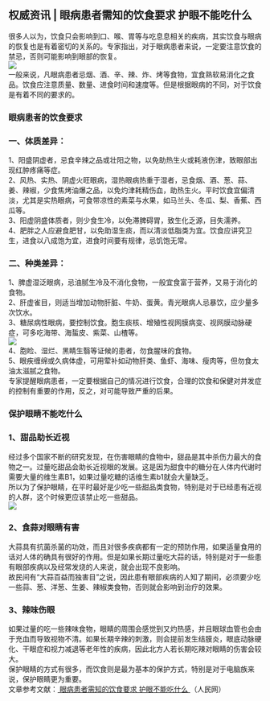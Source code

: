 ## 权威资讯 | 眼病患者需知的饮食要求 护眼不能吃什么  
很多人以为，饮食只会影响到口、喉、胃等与吃息息相关的疾病，其实饮食与眼病的恢复也是有着密切的关系的。专家指出，对于眼病患者来说，一定要注意饮食的禁忌，否则可能影响到眼部的恢复。  
![](http://cdncms.v-keep.cn/wp-content/uploads/2020/03/timg-86.jpg)  
一般来说，凡眼病患者忌烟、酒、辛、辣、炸、烤等食物，宜食熟软易消化之食品。饮食应注意质量、数量、进食时间和速度等。但是根据眼病的不同，对于饮食是有着不同的要求的。  
### 眼病患者的饮食要求  
### 一、体质差异：  
1、阳盛阴虚者，忌食辛辣之品或壮阳之物，以免助热生火或耗液伤津，致眼部出现红肿疼痛等症。  
2、风热、实热、阴虚火旺眼病，湿热眼病热重于湿者，忌食烟、酒、葱、蒜、姜、辣椒，少食焦烤油爆之品，以免灼津耗精伤血，助热生火。平时饮食宜偏清淡，尤其是实热眼病，可食带凉性的素菜与水果，如马兰头、冬瓜、梨、香蕉、西瓜等。  
3、阳虚阴盛体质者，则少食生冷，以免滞脾碍胃，致生化乏源，目失濡养。  
4、肥胖之人应避食肥甘，以免助湿生痰，而以清淡低脂类为宜。饮食应讲究卫生，进食以八成饱为宜，进食时间要有规律，忌饥饱无常。  
### 二、种类差异：  
1、脾虚湿泛眼病，忌油腻生冷及不消化食物，一般宜食富于营养，又易于消化的食物。  
2、肝虚雀目，则适当增加动物肝脏、牛奶、蛋黄。青光眼病人忌暴饮，应少量多次饮水。  
3、糖尿病性眼病，要控制饮食。胞生痰核、增殖性视网膜病变、视网膜动脉硬症，可多吃海带、海蜇皮、紫菜、山楂等。  
![](http://cdncms.v-keep.cn/wp-content/uploads/2020/03/u1746187891291279248fm26gp0.jpg)  
4、胞睑、湿烂、黑睛生翳等证候的患者，勿食腥味的食物。  
5、眼疾缠绵或久病体虚，可用荤补如动物肝类、鱼虾、海味、瘦肉等，但勿食太油太滋腻之食物。  
专家提醒眼病患者，一定要根据自己的情况进行饮食，合理的饮食和保健对并发症的控制有重要的作用，反之，对可能导致严重的后果。  
### 保护眼睛不能吃什么  
### 1、甜品助长近视  
经过多个国家不断的研究发现，在伤害眼睛的食物中，甜品是其中杀伤力最大的食物之一。过量吃甜品会助长近视眼的发展。这是因为甜食中的糖分在人体内代谢时需要大量的维生素B1，如果过量吃糖的话维生素b1就会大量缺乏。  
所以为了保护眼睛，在平时最好是少吃一些甜品类食物，特别是对于已经患有近视的人群，这个时候更应该禁止吃一些甜品。  
![](http://cdncms.v-keep.cn/wp-content/uploads/2020/03/timg-87.jpg)  
### 2、食蒜对眼睛有害  
大蒜具有抗菌杀菌的功效，而且对很多疾病都有一定的预防作用，如果适量食用的话对人体的确具有很好的作用。但是如果长期过量吃大蒜的话，特别是对于一些患有眼部疾病以及经常发烧的人来说，就会出现不良影响。  
故民间有“大蒜百益而独害目”之说，因此患有眼部疾病的人知了期间，必须要少吃一些蒜、葱、洋葱、生姜、辣椒类食物，否则就会影响到治疗的效果。  
### 3、辣味伤眼  
如果过量的吃一些辣味食物，眼睛的周围会感觉到又灼热感，并且眼球血管也会由于充血而导致视物不清。如果长期辛辣的刺激，则会提前发生结膜炎，眼底动脉硬化、干眼症和视力减退等老年性的疾病，因此北方人若长期吃辣对眼睛的伤害会较大。  
保护眼睛的方式有很多，而饮食则是最为基本的保护方式，特别是对于电脑族来说，保护眼睛更为重要。  
文章参考文献：<a href="http://health.people.com.cn/n1/2016/0905/c14739-28690620.html"> 眼病患者需知的饮食要求 护眼不能吃什么 </a>（人民网）  
